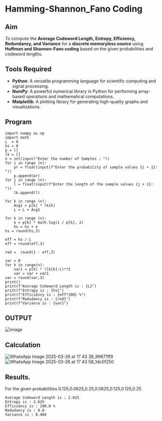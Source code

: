 # **Hamming-Shannon_Fano Coding**

## **Aim**
To compute the **Average Codeword Length, Entropy, Efficiency, Redundancy, and Variance** for a **discrete memoryless source** using **Huffman and Shannon-Fano coding** based on the given probabilities and codeword lengths.

## **Tools Required**
- **Python**: A versatile programming language for scientific computing and signal processing.
- **NumPy**: A powerful numerical library in Python for performing array-based operations and mathematical computations.
- **Matplotlib**: A plotting library for generating high-quality graphs and visualizations.


## **Program**
```
import numpy as np
import math 
L  = 0
hs = 0
p = []
lk = []
n = int(input("Enter the number of Samples : "))
for i in range (n): 
    pr = float(input(f"Enter the probability of sample values {i + 1}: "))  
    p.append(pr)
for j in range (n): 
    l = float(input(f"Enter the length of the sample values {j + 1}: "))  
    lk.append(l)

for k in range (n):
    Avg1 = p[k] * lk[k]
    L = L + Avg1

for k in range (n):
    e = p[k] * math.log(1 / p[k], 2)
    hs = hs + e
hs = round(hs,3)

eff = hs / L
eff = round(eff,3)

red =  round(1 - eff,3) 

var = 0
for k in range(n):
    var1 = p[k] * (lk[k]-L)**2
    var = var + var1
var = round(var,3)
print()
print(f"Average Codeword Length is : {L}")
print(f"Entropy is : {hs}")
print(f"Efficiency is : {eff*100} %")
print(f"Redudancy is : {red}")
print(f"Variance is : {var}")
```
## **OUTPUT**
![image](https://github.com/user-attachments/assets/d7156623-e5d6-480f-8373-318574c04a80)

## **Calculation**
![WhatsApp Image 2025-03-26 at 17 43 38_99671ff9](https://github.com/user-attachments/assets/2c9f4dfc-9ba5-4ca4-8a85-39837d66c148)
![WhatsApp Image 2025-03-26 at 17 43 58_1dc0f250](https://github.com/user-attachments/assets/4de8bee2-8672-433e-99b5-bff5d8a2bab3)

## **Results.**

For the given probabilities 0.125,0.0625,0.25,0.0625,0.125,0.125,0.25
```
Average Codeword Length is : 2.625 
Entropy is : 2.625
Efficiency is : 100.0 %
Redudancy is : 0.0
Variance is : 0.484
```

